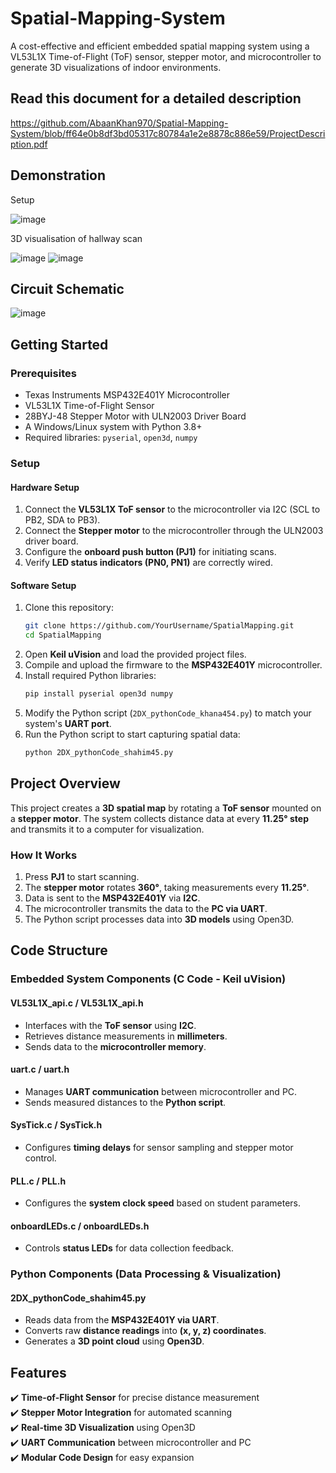 # Spatial-Mapping-System

A cost-effective and efficient embedded spatial mapping system using a VL53L1X Time-of-Flight (ToF) sensor, stepper motor, and microcontroller to generate 3D visualizations of indoor environments.

## **Read this document for a detailed description**
https://github.com/AbaanKhan970/Spatial-Mapping-System/blob/ff64e0b8df3bd05317c80784a1e2e8878c886e59/ProjectDescription.pdf

## **Demonstration**
Setup

![image](https://github.com/user-attachments/assets/3c30caab-2e3f-4614-a1d4-3c1e4d0bfb10)

3D visualisation of hallway scan

![image](https://github.com/user-attachments/assets/55ac5f9a-5b96-4725-a40b-432eb3750625)  ![image](https://github.com/user-attachments/assets/468500ee-c6bd-4840-adb1-258a32191239)

## **Circuit Schematic**
![image](https://github.com/user-attachments/assets/7343a142-c9ad-4d87-a23f-7d1beec329ad)

## **Getting Started**
### **Prerequisites**
- Texas Instruments MSP432E401Y Microcontroller
- VL53L1X Time-of-Flight Sensor
- 28BYJ-48 Stepper Motor with ULN2003 Driver Board
- A Windows/Linux system with Python 3.8+
- Required libraries: `pyserial`, `open3d`, `numpy`

### **Setup**
#### **Hardware Setup**
1. Connect the **VL53L1X ToF sensor** to the microcontroller via I2C (SCL to PB2, SDA to PB3).
2. Connect the **Stepper motor** to the microcontroller through the ULN2003 driver board.
3. Configure the **onboard push button (PJ1)** for initiating scans.
4. Verify **LED status indicators (PN0, PN1)** are correctly wired.

#### **Software Setup**
1. Clone this repository:
   ```bash
   git clone https://github.com/YourUsername/SpatialMapping.git
   cd SpatialMapping
   ```
2. Open **Keil uVision** and load the provided project files.
3. Compile and upload the firmware to the **MSP432E401Y** microcontroller.
4. Install required Python libraries:
   ```bash
   pip install pyserial open3d numpy
   ```
5. Modify the Python script (`2DX_pythonCode_khana454.py`) to match your system's **UART port**.
6. Run the Python script to start capturing spatial data:
   ```bash
   python 2DX_pythonCode_shahim45.py
   ```

## **Project Overview**
This project creates a **3D spatial map** by rotating a **ToF sensor** mounted on a **stepper motor**. The system collects distance data at every **11.25° step** and transmits it to a computer for visualization.

### **How It Works**
1. Press **PJ1** to start scanning.
2. The **stepper motor** rotates **360°**, taking measurements every **11.25°**.
3. Data is sent to the **MSP432E401Y** via **I2C**.
4. The microcontroller transmits the data to the **PC via UART**.
5. The Python script processes data into **3D models** using Open3D.

## **Code Structure**
### **Embedded System Components (C Code - Keil uVision)**
#### **VL53L1X_api.c / VL53L1X_api.h**
- Interfaces with the **ToF sensor** using **I2C**.
- Retrieves distance measurements in **millimeters**.
- Sends data to the **microcontroller memory**.

#### **uart.c / uart.h**
- Manages **UART communication** between microcontroller and PC.
- Sends measured distances to the **Python script**.

#### **SysTick.c / SysTick.h**
- Configures **timing delays** for sensor sampling and stepper motor control.

#### **PLL.c / PLL.h**
- Configures the **system clock speed** based on student parameters.

#### **onboardLEDs.c / onboardLEDs.h**
- Controls **status LEDs** for data collection feedback.

### **Python Components (Data Processing & Visualization)**
#### **2DX_pythonCode_shahim45.py**
- Reads data from the **MSP432E401Y via UART**.
- Converts raw **distance readings** into **(x, y, z) coordinates**.
- Generates a **3D point cloud** using **Open3D**.

## **Features**
✔️ **Time-of-Flight Sensor** for precise distance measurement  
✔️ **Stepper Motor Integration** for automated scanning  
✔️ **Real-time 3D Visualization** using Open3D  
✔️ **UART Communication** between microcontroller and PC  
✔️ **Modular Code Design** for easy expansion  
